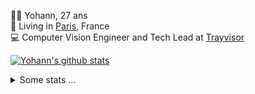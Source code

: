 <p>
  👨🏻 <bold>Yohann</bold>, 27 ans<br/>
  💼 Living in <a href="https://www.google.com/maps?q=paris">Paris</a>, France<br/>
  💻 Computer Vision Engineer and Tech Lead at <a href="https://trayvisor.com/">Trayvisor</a><br/>
</p>

<a href="https://github.com/anuraghazra/github-readme-stats"><img align="center" src="https://github-readme-stats-go94hl40s-yohann84l.vercel.app//api?username=yohann84L&show_icons=true&include_all_commits=true" alt="Yohann's github stats" /> </a>


<details>
  <summary>Some stats ...</summary><br/>
  

<!--START_SECTION:waka-->
![Code Time](http://img.shields.io/badge/Code%20Time-363%20hrs%2052%20mins-blue)

![Profile Views](http://img.shields.io/badge/Profile%20Views-0-blue)

**🐱 My GitHub Data** 

> 🏆 28 Contributions in the Year 2023
 > 
> 📦 440.5 kB Used in GitHub's Storage 
 > 
> 🚫 Not Opted to Hire
 > 
> 📜 24 Public Repositories 
 > 
> 🔑 21 Private Repositories  
 > 
**I'm an Early 🐤** 

```text
🌞 Morning    292 commits    ████████░░░░░░░░░░░░░░░░░   33.18% 
🌆 Daytime    505 commits    ██████████████░░░░░░░░░░░   57.39% 
🌃 Evening    81 commits     ██░░░░░░░░░░░░░░░░░░░░░░░   9.2% 
🌙 Night      2 commits      ░░░░░░░░░░░░░░░░░░░░░░░░░   0.23%

```
📅 **I'm Most Productive on Tuesday** 

```text
Monday       111 commits    ███░░░░░░░░░░░░░░░░░░░░░░   12.61% 
Tuesday      207 commits    ██████░░░░░░░░░░░░░░░░░░░   23.52% 
Wednesday    195 commits    █████░░░░░░░░░░░░░░░░░░░░   22.16% 
Thursday     155 commits    ████░░░░░░░░░░░░░░░░░░░░░   17.61% 
Friday       198 commits    █████░░░░░░░░░░░░░░░░░░░░   22.5% 
Saturday     14 commits     ░░░░░░░░░░░░░░░░░░░░░░░░░   1.59% 
Sunday       0 commits      ░░░░░░░░░░░░░░░░░░░░░░░░░   0.0%

```


📊 **This Week I Spent My Time On** 

```text
⌚︎ Time Zone: Europe/Paris

💬 Programming Languages: 
Python                   2 hrs 54 mins       █████████░░░░░░░░░░░░░░░░   37.7% 
JavaScript               2 hrs 43 mins       ████████░░░░░░░░░░░░░░░░░   35.38% 
YAML                     49 mins             ██░░░░░░░░░░░░░░░░░░░░░░░   10.71% 
Text                     34 mins             █░░░░░░░░░░░░░░░░░░░░░░░░   7.46% 
HTTP Request             17 mins             █░░░░░░░░░░░░░░░░░░░░░░░░   3.84%

🔥 Editors: 
PyCharm                  4 hrs 44 mins       ███████████████░░░░░░░░░░   61.6% 
WebStorm                 2 hrs 45 mins       █████████░░░░░░░░░░░░░░░░   35.7% 
VS Code                  12 mins             ░░░░░░░░░░░░░░░░░░░░░░░░░   2.7%

💻 Operating System: 
Mac                      7 hrs 42 mins       █████████████████████████   100.0%

```

**I Mostly Code in Python** 

```text
Python                   18 repos            ██████████████░░░░░░░░░░░   56.25% 
Java                     6 repos             ████░░░░░░░░░░░░░░░░░░░░░   18.75% 
JavaScript               2 repos             █░░░░░░░░░░░░░░░░░░░░░░░░   6.25% 
R                        2 repos             █░░░░░░░░░░░░░░░░░░░░░░░░   6.25% 
HTML                     1 repo              ░░░░░░░░░░░░░░░░░░░░░░░░░   3.12%

```



 Last Updated on 16/01/2023 01:39:35 UTC
<!--END_SECTION:waka-->
